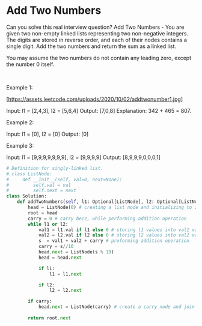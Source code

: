 # Add Two Numbers

Can you solve this real interview question? Add Two Numbers - You are given two non-empty linked lists representing two non-negative integers. The digits are stored in reverse order, and each of their nodes contains a single digit. Add the two numbers and return the sum as a linked list.

You may assume the two numbers do not contain any leading zero, except the number 0 itself.

 

Example 1:

[https://assets.leetcode.com/uploads/2020/10/02/addtwonumber1.jpg]


Input: l1 = [2,4,3], l2 = [5,6,4]
Output: [7,0,8]
Explanation: 342 + 465 = 807.


Example 2:


Input: l1 = [0], l2 = [0]
Output: [0]


Example 3:


Input: l1 = [9,9,9,9,9,9,9], l2 = [9,9,9,9]
Output: [8,9,9,9,0,0,0,1]

```py
# Definition for singly-linked list.
# class ListNode:
#     def __init__(self, val=0, next=None):
#         self.val = val
#         self.next = next
class Solution:
    def addTwoNumbers(self, l1: Optional[ListNode], l2: Optional[ListNode]) -> Optional[ListNode]:
        head = ListNode(0) # creating a list node and initializing to zero
        root = head
        carry = 0 # carry becz, while performing addition operation
        while l1 or l2:
            val1 = l1.val if l1 else 0 # storing l1 values into val1 variable
            val2 = l2.val if l2 else 0 # storing l2 values into val2 variable
            s  = val1 + val2 + carry # proforming addition operation
            carry = s//10 
            head.next = ListNode(s % 10)
            head = head.next

            if l1:
                l1 = l1.next

            if l2:
                l2 = l2.next

        if carry:
            head.next = ListNode(carry) # create a carry node and join it to the end of the ListNode for calculation
        
        return root.next

```
